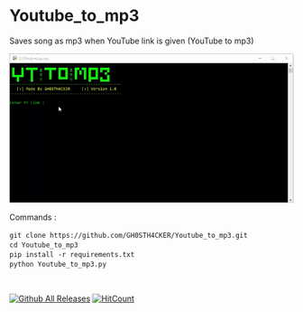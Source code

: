 # Youtube_to_mp3
Saves song as mp3 when YouTube link is given (YouTube to mp3)

<img src="https://github.com/GH0STH4CKER/Youtube_to_mp3/blob/main/2021-04-11-13-45-09.gif" width=800 >

Commands :
<br>

```git clone https://github.com/GH0STH4CKER/Youtube_to_mp3.git```<br>
```cd Youtube_to_mp3```<br>
```pip install -r requirements.txt```<br>
```python Youtube_to_mp3.py```<br>


<br>
  
[![Github All Releases](https://img.shields.io/github/downloads/GH0STH4CKER/Youtube_to_mp3/total.svg)]()
[![HitCount](http://hits.dwyl.com/GH0STH4CKER/Youtube_to_mp3.svg)](http://hits.dwyl.com/GH0STH4CKER/Youtube_to_mp3)
